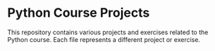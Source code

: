 # Python Course Projects

This repository contains various projects and exercises related to the Python course. Each file represents a different project or exercise.
